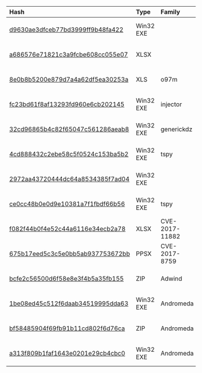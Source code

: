 |Hash|Type|Family|Frist_Seen|Name|
|:--|:--|:--|:--|:--|
|[d9630ae3dfceb77bd3999ff9b48fa422](https://www.virustotal.com/gui/file/d9630ae3dfceb77bd3999ff9b48fa422)|Win32 EXE||2019-10-26 08:51:56|cardsharper.exe|
|[a686576e71821c3a9fcbe608cc055e07](https://www.virustotal.com/gui/file/a686576e71821c3a9fcbe608cc055e07)|XLSX||2019-10-26 08:27:39|request for quotation.xlsx|
|[8e0b8b5200e879d7a4a62df5ea30253a](https://www.virustotal.com/gui/file/8e0b8b5200e879d7a4a62df5ea30253a)|XLS|o97m|2019-06-14 03:11:21|Request and specification of our new order.xls|
|[fc23bd61f8af13293fd960e6cb202145](https://www.virustotal.com/gui/file/fc23bd61f8af13293fd960e6cb202145)|Win32 EXE|injector|2019-06-14 00:41:51|/home/netml/Desktop/TestMalwares/fc23bd61f8af13293fd960e6cb202145|
|[32cd96865b4c82f65047c561286aeab8](https://www.virustotal.com/gui/file/32cd96865b4c82f65047c561286aeab8)|Win32 EXE|generickdz|2018-05-28 09:12:30| |
|[4cd888432c2ebe58c5f0524c153ba5b2](https://www.virustotal.com/gui/file/4cd888432c2ebe58c5f0524c153ba5b2)|Win32 EXE|tspy|2018-05-11 04:21:13|/var/www/clean-mx/virusesevidence/output.113235467.txt|
|[2972aa43720444dc64a8534385f7ad04](https://www.virustotal.com/gui/file/2972aa43720444dc64a8534385f7ad04)|Win32 EXE||2018-05-09 16:44:03|/var/www/clean-mx/virusesevidence/output.113249970.txt|
|[ce0cc48b0e0d9e10381a7f1fbdf66b56](https://www.virustotal.com/gui/file/ce0cc48b0e0d9e10381a7f1fbdf66b56)|Win32 EXE|tspy|2018-05-08 18:12:55|/var/www/clean-mx/virusesevidence/output.113228786.txt|
|[f082f44b0f4e52c44a6116e34ecb2a78](https://www.virustotal.com/gui/file/f082f44b0f4e52c44a6116e34ecb2a78)|XLSX|CVE-2017-11882|2018-05-02 08:33:07|SETTLEMENT OF OUTSTANDING.xlsx|
|[675b17eed5c3c5e0bb5ab937753672bb](https://www.virustotal.com/gui/file/675b17eed5c3c5e0bb5ab937753672bb)|PPSX|CVE-2017-8759|2018-04-17 10:43:20|65bdd250aa4b4809edc32faeba2781864a3fee7e53e1f768b35a2bdedbb1243b.ppsx.bin|
|[bcfe2c56500d6f58e8e3f4b5a35fb155](https://www.virustotal.com/gui/file/bcfe2c56500d6f58e8e3f4b5a35fb155)|ZIP|Adwind|2018-03-20 11:22:10|d27a29bdb0492b25bf71e536c8a1fae8373a4b57f01ad7481006f6849b246a97.bin|
|[1be08ed45c512f6daab34519995dda63](https://www.virustotal.com/gui/file/1be08ed45c512f6daab34519995dda63)|Win32 EXE|Andromeda|2017-06-22 12:36:29|ddd.exe|
|[bf58485904f69fb91b11cd802f6d76ca](https://www.virustotal.com/gui/file/bf58485904f69fb91b11cd802f6d76ca)|ZIP|Andromeda|2017-06-22 12:36:27|P-O of  Jun2017.zip|
|[a313f809b1faf1643e0201e29cb4cbc0](https://www.virustotal.com/gui/file/a313f809b1faf1643e0201e29cb4cbc0)|Win32 EXE|Andromeda|2017-06-19 05:53:54|niggab.exe|

